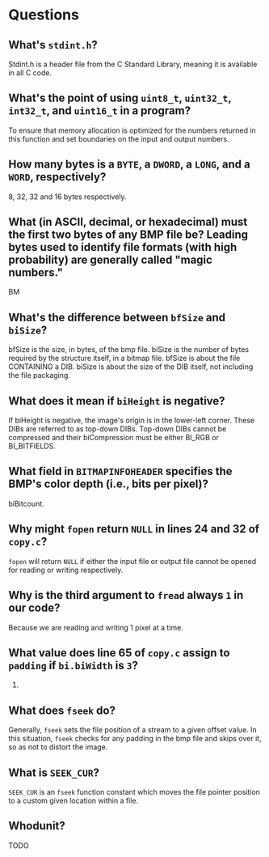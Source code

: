 # Questions

## What's `stdint.h`?

Stdint.h is a header file from the C Standard Library, meaning it is available in all C code.

## What's the point of using `uint8_t`, `uint32_t`, `int32_t`, and `uint16_t` in a program?

To ensure that memory allocation is optimized for the numbers returned in this function and set boundaries on the input and output numbers.

## How many bytes is a `BYTE`, a `DWORD`, a `LONG`, and a `WORD`, respectively?

8, 32, 32 and 16 bytes respectively.

## What (in ASCII, decimal, or hexadecimal) must the first two bytes of any BMP file be? Leading bytes used to identify file formats (with high probability) are generally called "magic numbers."

BM

## What's the difference between `bfSize` and `biSize`?

bfSize is the size, in bytes, of the bmp file. biSize is the number of bytes required by the structure itself, in a bitmap file. bfSize is about the file CONTAINING a DIB. biSize is about the size of the DIB itself, not including the file packaging.

## What does it mean if `biHeight` is negative?

If biHeight is negative, the image's origin is in the lower-left corner. These DIBs are referred to as top-down DIBs. Top-down DIBs cannot be compressed and their biCompression must be either BI_RGB or BI_BITFIELDS.

## What field in `BITMAPINFOHEADER` specifies the BMP's color depth (i.e., bits per pixel)?

biBitcount.

## Why might `fopen` return `NULL` in lines 24 and 32 of `copy.c`?

`fopen` will return `NULL` if either the input file or output file cannot be opened for reading or writing respectively.

## Why is the third argument to `fread` always `1` in our code?

Because we are reading and writing 1 pixel at a time.

## What value does line 65 of `copy.c` assign to `padding` if `bi.biWidth` is `3`?

1.

## What does `fseek` do?

Generally, `fseek` sets the file position of a stream to a given offset value. In this situation, `fseek` checks for any padding in the bmp file and skips over it, so as not to distort the image.

## What is `SEEK_CUR`?

`SEEK_CUR` is an `fseek` function constant which moves the file pointer position to a custom given location within a file.

## Whodunit?

TODO
